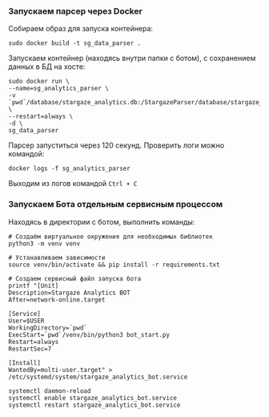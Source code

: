 
### Запускаем парсер через Docker
Собираем образ для запуска контейнера: 
```shell
sudo docker build -t sg_data_parser .
```

Запускаем контейнер (находясь внутри папки с ботом), с сохранением данных в БД на хосте:
```shell
sudo docker run \
--name=sg_analytics_parser \
-v `pwd`/database/stargaze_analytics.db:/StargazeParser/database/stargaze_analytics.db \
--restart=always \
-d \
sg_data_parser
```

Парсер запуститься через 120 секунд. Проверить логи можно командой:
```shell
docker logs -f sg_analytics_parser
```
Выходим из логов командой `Ctrl + C`

### Запускаем Бота отдельным сервисным процессом
Находясь в директории с ботом, выполнить команды:
```shell
# Создаём виртуальное окружения для необходимых библиотек
python3 -m venv venv
```
```shell
# Устанавливаем зависимости
source venv/bin/activate && pip install -r requirements.txt
```
```shell
# Создаем сервисный файл запуска бота
printf "[Unit]
Description=Stargaze Analytics BOT
After=network-online.target

[Service]
User=$USER
WorkingDirectory=`pwd`
ExecStart=`pwd`/venv/bin/python3 bot_start.py
Restart=always
RestartSec=7

[Install]
WantedBy=multi-user.target" > /etc/systemd/system/stargaze_analytics_bot.service
```
```shell
systemctl daemon-reload
systemctl enable stargaze_analytics_bot.service
systemctl restart stargaze_analytics_bot.service
```